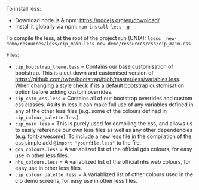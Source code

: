 To install less:
* Download node.js & npm: https://nodejs.org/en/download/
* Install it globally via npm: `npm install less -g`

To compile the less, at the root of the project run (UNIX):
```lessc  new-demo/resources/less/cip_main.less new-demo/resources/css/cip_main.css```

Files:
* `cip_bootstrap_theme.less` = Contains our base customisation of bootstrap. This is a cut down and customised version of  https://github.com/twbs/bootstrap/blob/master/less/variables.less. When changing a style check if its a default bootstrap customisation option before adding custom overrides.
* `cip_cstm_css.less` = Contains all of our bootstrap overrides and custom css classes. As its in less it can make full use of any variables defined in any of the other less files (e.g. some of the colours defined in `cip_colour_palette.less`).
* `cip_main.less` = This is purely used for compiling the css, and allows us to easily reference our own less files as well as any other dependencies (e.g. font-awesome). To include a new less file in the compilation of the css simple add `@import "yourfile.less"` to the file. 
* `gds_colours.less` = A variablized list of the official gds colours, for easy use in other less files.
* `nhs_colours.less` = A variablized list of the official nhs web colours, for easy use in other less files.
* `cip_colour_palette.less` = A variablized list of other colours used in the cip demo screens, for easy use in other less files.
